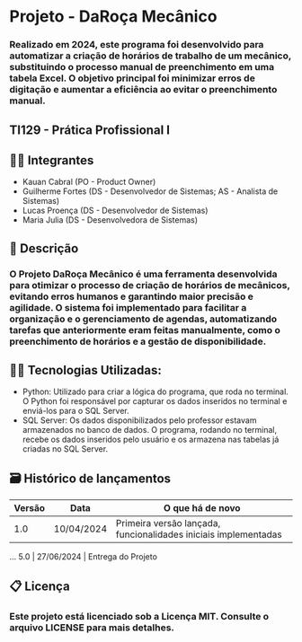 # Projeto - DaRoça Mecânico

### Realizado em 2024, este programa foi desenvolvido para automatizar a criação de horários de trabalho de um mecânico, substituindo o processo manual de preenchimento em uma tabela Excel. O objetivo principal foi minimizar erros de digitação e aumentar a eficiência ao evitar o preenchimento manual.

## TI129 - Prática Profissional I

## 🧑‍🎓 Integrantes

* Kauan Cabral (PO - Product Owner)
* Guilherme Fortes (DS - Desenvolvedor de Sistemas; AS - Analista de Sistemas)
* Lucas Proença (DS - Desenvolvedor de Sistemas)
* Maria Julia (DS - Desenvolvedora de Sistemas)

## 📝 Descrição

### O Projeto DaRoça Mecânico é uma ferramenta desenvolvida para otimizar o processo de criação de horários de mecânicos, evitando erros humanos e garantindo maior precisão e agilidade. O sistema foi implementado para facilitar a organização e o gerenciamento de agendas, automatizando tarefas que anteriormente eram feitas manualmente, como o preenchimento de horários e a gestão de disponibilidade.

## 👨‍💻 Tecnologias Utilizadas:

* Python: Utilizado para criar a lógica do programa, que roda no terminal. O Python foi responsável por capturar os dados inseridos no terminal e enviá-los para o SQL Server.
* SQL Server: Os dados disponibilizados pelo professor estavam armazenados no banco de dados. O programa, rodando no terminal, recebe os dados inseridos pelo usuário e os armazena nas tabelas já criadas no SQL Server.

## 🗃 Histórico de lançamentos

Versão    | Data       | O que há de novo
--------- | ---------  | ---------
1.0       | 10/04/2024 | Primeira versão lançada, funcionalidades iniciais implementadas
...
5.0       | 27/06/2024 | Entrega do Projeto

## 📋 Licença

### Este projeto está licenciado sob a Licença MIT. Consulte o arquivo LICENSE para mais detalhes.
